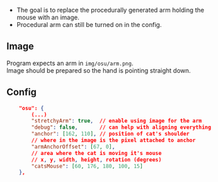- The goal is to replace the procedurally generated arm holding the mouse with an image.
- Procedural arm can still be turned on in the config.

## Image
Program expects an arm in `img/osu/arm.png`.\
Image should be prepared so the hand is pointing straight down.

## Config
```json
    "osu": {
        (...)
        "stretchyArm": true,  // enable using image for the arm
        "debug": false,       // can help with aligning everything
        "anchor": [162, 110], // position of cat's shoulder
        // where in the image is the pixel attached to anchor
        "armAnchorOffset": [67, 0],
        // area where the cat is moving it's mouse
        // x, y, width, height, rotation (degrees)
        "catsMouse": [60, 176, 180, 100, 15]
    },
```